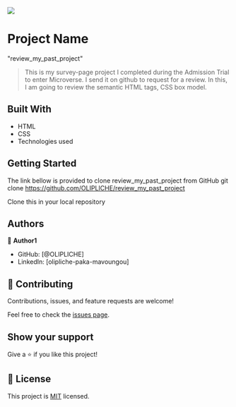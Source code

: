 ![](https://img.shields.io/badge/Microverse-blueviolet)

# Project Name
"review_my_past_project"
> This is my survey-page project I completed during the Admission Trial to enter Microverse. I send it on github to request for a review.
In this, I am going to review the semantic HTML tags, CSS box model.


## Built With

- HTML
- CSS
- Technologies used

## Getting Started

The link bellow is provided to clone review_my_past_project from GitHub
git clone https://github.com/OLIPLICHE/review_my_past_project

Clone this in your local repository


## Authors

👤 **Author1**

- GitHub: [@OLIPLICHE]
- LinkedIn: [olipliche-paka-mavoungou]


## 🤝 Contributing

Contributions, issues, and feature requests are welcome!

Feel free to check the [issues page](../../issues/).

## Show your support

Give a ⭐️ if you like this project!

## 📝 License

This project is [MIT](./MIT.md) licensed.